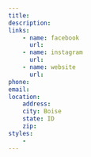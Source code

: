 ```yaml
---
title: 
description: 
links:
    - name: facebook
      url: 
    - name: instagram
      url: 
    - name: website
      url: 
phone: 
email: 
location:
    address: 
    city: Boise
    state: ID
    zip: 
styles: 
    - 
---
```

